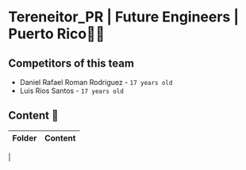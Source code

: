 # Tereneitor_PR | Future Engineers | Puerto Rico🦾🤖

## Competitors of this team
- Daniel Rafael Roman Rodriguez - `17 years old`
- Luis Rios Santos - `17 years old`





## Content 📘  

| Folder  | Content| 
| -- | -- |
|
